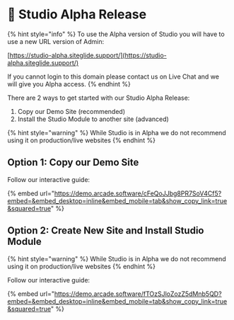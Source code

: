 # 🎨 Studio Alpha Release

{% hint style="info" %}
To use the Alpha version of Studio you will have to use a new URL version of Admin:

[https://studio-alpha.siteglide.support/](https://studio-alpha.siteglide.support/)

If you cannot login to this domain please contact us on Live Chat and we will give you Alpha access.
{% endhint %}

There are 2 ways to get started with our Studio Alpha Release:

1. Copy our Demo Site (recommended)
2. Install the Studio Module to another site (advanced)

{% hint style="warning" %}
While Studio is in Alpha we do not recommend using it on production/live websites
{% endhint %}

## Option 1: Copy our Demo Site

Follow our interactive guide:

{% embed url="https://demo.arcade.software/cFeQoJJbg8PR7SoV4Cf5?embed=&embed_desktop=inline&embed_mobile=tab&show_copy_link=true&squared=true" %}

## Option 2: Create New Site and Install Studio Module

{% hint style="warning" %}
While Studio is in Alpha we do not recommend using it on production/live websites
{% endhint %}

Follow our interactive guide:

{% embed url="https://demo.arcade.software/fTOzSJloZozZ5dMnb5QD?embed=&embed_desktop=inline&embed_mobile=tab&show_copy_link=true&squared=true" %}
